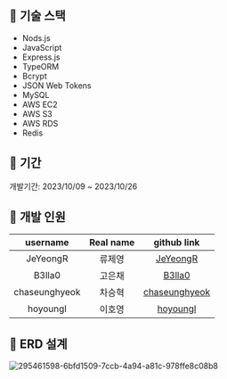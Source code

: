 ## :hammer: 기술 스택
- Nods.js
- JavaScript
- Express.js
- TypeORM
- Bcrypt
- JSON Web Tokens
- MySQL
- AWS EC2
- AWS S3
- AWS RDS
- Redis

## 💼 기간
개발기간: 2023/10/09 ~ 2023/10/26

## 👥 개발 인원
|username|Real name|github link|
|:--:|:--:|:--:|
|JeYeongR|류제영|[JeYeongR](https://github.com/JeYeongR)|
|B3lla0|고은채|[B3lla0](https://github.com/B3lla0)|
|chaseunghyeok|차승혁|[chaseunghyeok](https://github.com/chaseunghyeok)|
|hoyoungl|이호영|[hoyoungl](https://github.com/hoyoungl)|

## 📄 ERD 설계
![295461598-6bfd1509-7ccb-4a94-a81c-978ffe8c08b8](https://github.com/JeYeongR/49-3rd-WEE.T-backend/assets/113500815/5ba1c0c6-a69f-45da-bd1d-617102c16227)
